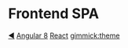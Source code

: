 # Frontend SPA

[◀︎](/jcdoc/guias)
[Angular 8](angular.md)
[React](react.md)
[gimmick:theme](cerulean)
